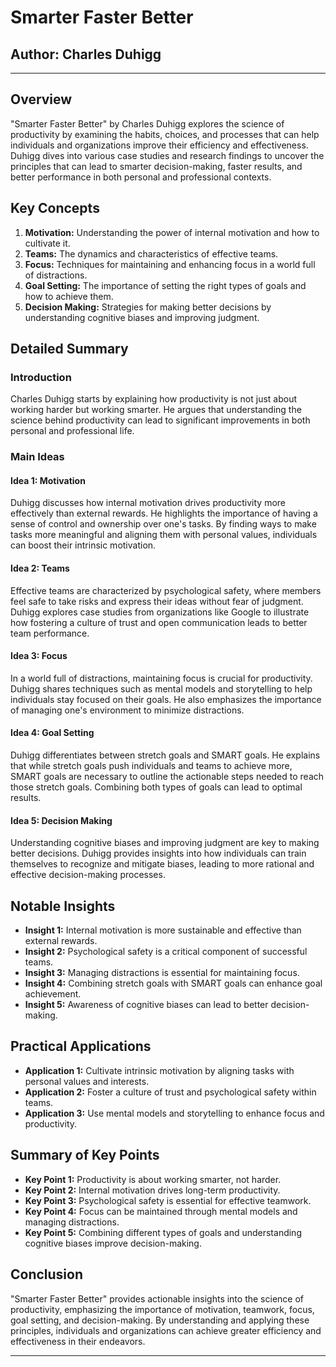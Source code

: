# Smarter Faster Better

## Author: Charles Duhigg

---

## Overview
"Smarter Faster Better" by Charles Duhigg explores the science of productivity by examining the habits, choices, and processes that can help individuals and organizations improve their efficiency and effectiveness. Duhigg dives into various case studies and research findings to uncover the principles that can lead to smarter decision-making, faster results, and better performance in both personal and professional contexts.

## Key Concepts
1. **Motivation:** Understanding the power of internal motivation and how to cultivate it.
2. **Teams:** The dynamics and characteristics of effective teams.
3. **Focus:** Techniques for maintaining and enhancing focus in a world full of distractions.
4. **Goal Setting:** The importance of setting the right types of goals and how to achieve them.
5. **Decision Making:** Strategies for making better decisions by understanding cognitive biases and improving judgment.

## Detailed Summary
### Introduction
Charles Duhigg starts by explaining how productivity is not just about working harder but working smarter. He argues that understanding the science behind productivity can lead to significant improvements in both personal and professional life.

### Main Ideas
#### Idea 1: Motivation
Duhigg discusses how internal motivation drives productivity more effectively than external rewards. He highlights the importance of having a sense of control and ownership over one's tasks. By finding ways to make tasks more meaningful and aligning them with personal values, individuals can boost their intrinsic motivation.

#### Idea 2: Teams
Effective teams are characterized by psychological safety, where members feel safe to take risks and express their ideas without fear of judgment. Duhigg explores case studies from organizations like Google to illustrate how fostering a culture of trust and open communication leads to better team performance.

#### Idea 3: Focus
In a world full of distractions, maintaining focus is crucial for productivity. Duhigg shares techniques such as mental models and storytelling to help individuals stay focused on their goals. He also emphasizes the importance of managing one's environment to minimize distractions.

#### Idea 4: Goal Setting
Duhigg differentiates between stretch goals and SMART goals. He explains that while stretch goals push individuals and teams to achieve more, SMART goals are necessary to outline the actionable steps needed to reach those stretch goals. Combining both types of goals can lead to optimal results.

#### Idea 5: Decision Making
Understanding cognitive biases and improving judgment are key to making better decisions. Duhigg provides insights into how individuals can train themselves to recognize and mitigate biases, leading to more rational and effective decision-making processes.

## Notable Insights
- **Insight 1:** Internal motivation is more sustainable and effective than external rewards.
- **Insight 2:** Psychological safety is a critical component of successful teams.
- **Insight 3:** Managing distractions is essential for maintaining focus.
- **Insight 4:** Combining stretch goals with SMART goals can enhance goal achievement.
- **Insight 5:** Awareness of cognitive biases can lead to better decision-making.

## Practical Applications
- **Application 1:** Cultivate intrinsic motivation by aligning tasks with personal values and interests.
- **Application 2:** Foster a culture of trust and psychological safety within teams.
- **Application 3:** Use mental models and storytelling to enhance focus and productivity.

## Summary of Key Points
- **Key Point 1:** Productivity is about working smarter, not harder.
- **Key Point 2:** Internal motivation drives long-term productivity.
- **Key Point 3:** Psychological safety is essential for effective teamwork.
- **Key Point 4:** Focus can be maintained through mental models and managing distractions.
- **Key Point 5:** Combining different types of goals and understanding cognitive biases improve decision-making.

## Conclusion
"Smarter Faster Better" provides actionable insights into the science of productivity, emphasizing the importance of motivation, teamwork, focus, goal setting, and decision-making. By understanding and applying these principles, individuals and organizations can achieve greater efficiency and effectiveness in their endeavors.

---

